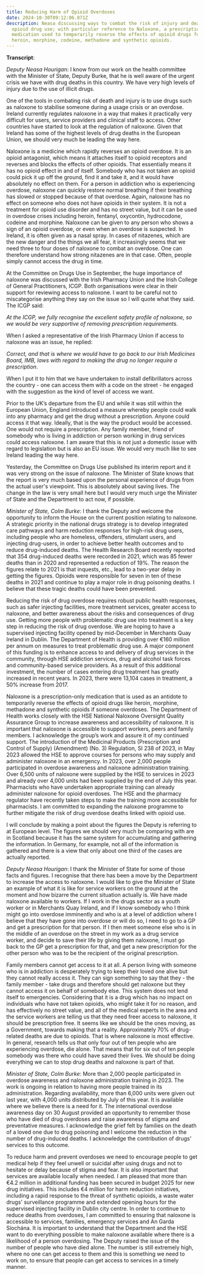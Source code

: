 ```yaml
---
title: Reducing Harm of Opioid Overdoses
date: 2024-10-30T09:12:06.871Z
description: Neasa discussing ways to combat the risk of injury and death due to
  opioid drug use; with particular reference to Naloxone, a prescription
  medication used to temporarily reverse the effects of opioid drugs for example
  heroin, morphine, codeine, methadone and synthetic opioids.
---
```

**Transcript**:

*Deputy Neasa Houriga*n: I know from our work on the health committee with the Minister of State, Deputy Burke, that he is well aware of the urgent crisis we have with drug deaths in this country. We have very high levels of injury due to the use of illicit drugs.

One of the tools in combating risk of death and injury is to use drugs such as naloxone to stabilise someone during a usage crisis or an overdose. Ireland currently regulates naloxone in a way that makes it practically very difficult for users, service providers and clinical staff to access. Other countries have started to look at the regulation of naloxone. Given that Ireland has some of the highest levels of drug deaths in the European Union, we should very much be leading the way here.

Naloxone is a medicine which rapidly reverses an opioid overdose. It is an opioid antagonist, which means it attaches itself to opioid receptors and reverses and blocks the effects of other opioids. That essentially means it has no opioid effect in and of itself. Somebody who has not taken an opioid could pick it up off the ground, find it and take it, and it would have absolutely no effect on them. For a person in addiction who is experiencing overdose, naloxone can quickly restore normal breathing if their breathing has slowed or stopped because of that overdose. Again, naloxone has no effect on someone who does not have opioids in their system. It is not a treatment for opioid use disorder and has no street value, but it can be used in overdose crises including heroin, fentanyl, oxycontin, hydrocodone, codeine and morphine. Naloxone can be given to any person who shows a sign of an opioid overdose, or even when an overdose is suspected. In Ireland, it is often given as a nasal spray. In cases of nitazenes, which are the new danger and the things we all fear, it increasingly seems that we need three to four doses of naloxone to combat an overdose. One can therefore understand how strong nitazenes are in that case. Often, people simply cannot access the drug in time.

At the Committee on Drugs Use in September, the huge importance of naloxone was discussed with the Irish Pharmacy Union and the Irish College of General Practitioners, ICGP. Both organisations were clear in their support for reviewing access to naloxone. I want to be careful not to miscategorise anything they say on the issue so I will quote what they said. The ICGP said:

*At the ICGP, we fully recognise the excellent safety profile of naloxone, so we would be very supportive of removing prescription requirements.*

When I asked a representative of the Irish Pharmacy Union if access to naloxone was an issue, he replied:

*Correct, and that is where we would have to go back to our Irish Medicines Board, IMB, laws with regard to making the drug no longer require a prescription.*

When I put it to him that we have undertaken to install defibrillators across the country - one can access them with a code on the street - he engaged with the suggestion as the kind of level of access we want.

Prior to the UK’s departure from the EU and while it was still within the European Union, England introduced a measure whereby people could walk into any pharmacy and get the drug without a prescription. Anyone could access it that way. Ideally, that is the way the product would be accessed. One would not require a prescription. Any family member, friend of somebody who is living in addiction or person working in drug services could access naloxone. I am aware that this is not just a domestic issue with regard to legislation but is also an EU issue. We would very much like to see Ireland leading the way here.

Yesterday, the Committee on Drugs Use published its interim report and it was very strong on the issue of naloxone. The Minister of State knows that the report is very much based upon the personal experience of drugs from the actual user's viewpoint. This is absolutely about saving lives. The change in the law is very small here but I would very much urge the Minister of State and the Department to act now, if possible.

*Minister of State, Colm Burke*: I thank the Deputy and welcome the opportunity to inform the House on the current position relating to naloxone. A strategic priority in the national drugs strategy is to develop integrated care pathways and harm reduction responses for high-risk drug users, including people who are homeless, offenders, stimulant users, and injecting drug-users, in order to achieve better health outcomes and to reduce drug-induced deaths. The Health Research Board recently reported that 354 drug-induced deaths were recorded in 2021, which was 85 fewer deaths than in 2020 and represented a reduction of 19%. The reason the figures relate to 2021 is that inquests, etc., lead to a two-year delay in getting the figures. Opioids were responsible for seven in ten of these deaths in 2021 and continue to play a major role in drug poisoning deaths. I believe that these tragic deaths could have been prevented.

Reducing the risk of drug overdose requires robust public health responses, such as safer injecting facilities, more treatment services, greater access to naloxone, and better awareness about the risks and consequences of drug use. Getting more people with problematic drug use into treatment is a key step in reducing the risk of drug overdose. We are hoping to have a supervised injecting facility opened by mid-December in Merchants Quay Ireland in Dublin. The Department of Health is providing over €160 million per annum on measures to treat problematic drug use. A major component of this funding is to enhance access to and delivery of drug services in the community, through HSE addiction services, drug and alcohol task forces and community-based service providers. As a result of this additional investment, the number of cases entering drug treatment has greatly increased in recent years. In 2023, there were 13,104 cases in treatment, a 50% increase from 2017.

Naloxone is a prescription-only medication that is used as an antidote to temporarily reverse the effects of opioid drugs like heroin, morphine, methadone and synthetic opioids if someone overdoses. The Department of Health works closely with the HSE National Naloxone Oversight Quality Assurance Group to increase awareness and accessibility of naloxone. It is important that naloxone is accessible to support workers, peers and family members. I acknowledge the group’s work and assure it of my continued support. The introduction of the Medicinal Products (Prescription and Control of Supply) (Amendment) (No. 3) Regulation, SI 238 of 2023, in May 2023 allowed the HSE to approve courses for persons who may supply and administer naloxone in an emergency. In 2023, over 2,000 people participated in overdose awareness and naloxone administration training. Over 6,500 units of naloxone were supplied by the HSE to services in 2023 and already over 4,000 units had been supplied by the end of July this year. Pharmacists who have undertaken appropriate training can already administer naloxone for opioid overdoses. The HSE and the pharmacy regulator have recently taken steps to make the training more accessible for pharmacists. I am committed to expanding the naloxone programme to further mitigate the risk of drug overdose deaths linked with opioid use.

I will conclude by making a point about the figures the Deputy is referring to at European level. The figures we should very much be comparing with are in Scotland because it has the same system for accumulating and gathering the information. In Germany, for example, not all of the information is gathered and there is a view that only about one third of the cases are actually reported.

*Deputy Neasa Hourigan*: I thank the Minister of State for some of those facts and figures. I recognise that there has been a move by the Department to increase the access to naloxone. I would like to give the Minister of State an example of what it is like for service workers on the ground at the moment and how bizarre the current situation actually is. We have made naloxone available to workers. If I work in the drugs sector as a youth worker or in Merchants Quay Ireland, and if I know somebody who I think might go into overdose imminently and who is at a level of addiction where I believe that they have gone into overdose or will do so, I need to go to a GP and get a prescription for that person. If I then meet someone else who is in the middle of an overdose on the street in my work as a drug service worker, and decide to save their life by giving them naloxone, I must go back to the GP get a prescription for that, and get a new prescription for the other person who was to be the recipient of the original prescription.

Family members cannot get access to it at all. A person living with someone who is in addiction is desperately trying to keep their loved one alive but they cannot really access it. They can sign something to say that they - the family member - take drugs and therefore should get naloxone but they cannot access it on behalf of somebody else. This system does not lend itself to emergencies. Considering that it is a drug which has no impact on individuals who have not taken opioids, who might take it for no reason, and has effectively no street value, and all of the medical experts in the area and the service workers are telling us that they need freer access to naloxone, it should be prescription free. It seems like we should be the ones moving, as a Government, towards making that a reality. Approximately 70% of drug-related deaths are due to opioids. That is where naloxone is most effective. In general, research tells us that only four out of ten people who are experiencing overdose, die alone. That means that for six out of ten people somebody was there who could have saved their lives. We should be doing everything we can to stop drug deaths and naloxone is part of that.

*Minister of State, Colm Burke*: More than 2,000 people participated in overdose awareness and naloxone administration training in 2023. The work is ongoing in relation to having more people trained in its administration. Regarding availability, more than 6,000 units were given out last year, with 4,000 units distributed by July of this year. It is available where we believe there is a need for it. The international overdose awareness day on 30 August provided an opportunity to remember those who have died of drug overdoses and raise awareness of stigma and preventative measures. I acknowledge the grief felt by families on the death of a loved one due to drug poisoning and I welcome the reduction in the number of drug-induced deaths. I acknowledge the contribution of drugs' services to this outcome.

To reduce harm and prevent overdoses we need to encourage people to get medical help if they feel unwell or suicidal after using drugs and not to hesitate or delay because of stigma and fear. It is also important that services are available locally when needed. I am pleased that more than €4.2 million in additional funding has been secured in budget 2025 for new drug initiatives. This includes €4 million for harm reduction initiatives, including a rapid response to the threat of synthetic opioids, a waste water drugs' surveillance programme and extended opening hours for the supervised injecting facility in Dublin city centre. In order to continue to reduce deaths from overdoses, I am committed to ensuring that naloxone is accessible to services, families, emergency services and An Garda Síochána. It is important to understand that the Department and the HSE want to do everything possible to make naloxone available where there is a likelihood of a person overdosing. The Deputy raised the issue of the number of people who have died alone. The number is still extremely high, where no one can get access to them and this is something we need to work on, to ensure that people can get access to services in a timely manner.